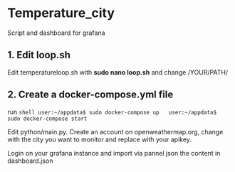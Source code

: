 # Temperature_city
Script and dashboard for grafana 

## 1. Edit loop.sh

Edit temperatureloop.sh with **sudo nano loop.sh** and change /YOUR/PATH/

## 2. Create a docker-compose.yml file

run 
       ```shell
       user:~/appdata$ sudo docker-compose up  
       user:~/appdata$ sudo docker-compose start
       ```

Edit python/main.py. 
Create an account on openweathermap.org, change <YOURCITY> with the city you want to monitor and replace <YOURAPIKEY> with your apikey.
  
 Login on your grafana instance and import via pannel json the content in dashboard.json
